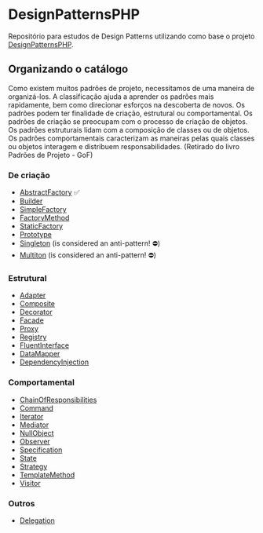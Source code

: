 # DesignPatternsPHP

Repositório para estudos de Design Patterns utilizando como base o projeto [DesignPatternsPHP](https://github.com/ircmaxell/DesignPatternsPHP).

## Organizando o catálogo

Como existem muitos padrões de projeto, necessitamos de uma maneira de organizá-los. A classificação ajuda a aprender os padrões mais rapidamente, bem como direcionar esforços na descoberta de novos.
Os padrões podem ter finalidade de criação, estrutural ou comportamental. Os padrões de criação se preocupam com o processo de criação de objetos. Os padrões estruturais lidam com a composição de classes ou de objetos. Os padrões comportamentais caracterizam as maneiras pelas quais classes ou objetos interagem e distribuem responsabilidades. (Retirado do livro Padrões de Projeto - GoF)

### De criação

* [AbstractFactory](AbstractFactory) :white_check_mark:
* [Builder](Builder)
* [SimpleFactory](SimpleFactory)
* [FactoryMethod](FactoryMethod) 
* [StaticFactory](StaticFactory)
* [Prototype](Prototype)
* [Singleton](Singleton) (is considered an anti-pattern! :no_entry:)
* [Multiton](Multiton) (is considered an anti-pattern! :no_entry:)

### Estrutural

* [Adapter](Adapter) 
* [Composite](Composite) 
* [Decorator](Decorator) 
* [Facade](Facade) 
* [Proxy](Proxy) 
* [Registry](Registry) 
* [FluentInterface](FluentInterface) 
* [DataMapper](DataMapper) 
* [DependencyInjection](DependencyInjection) 

### Comportamental

* [ChainOfResponsibilities](ChainOfResponsibilities) 
* [Command](Command) 
* [Iterator](Iterator) 
* [Mediator](Mediator) 
* [NullObject](NullObject) 
* [Observer](Observer) 
* [Specification](Specification) 
* [State](State) 
* [Strategy](Strategy) 
* [TemplateMethod](TemplateMethod) 
* [Visitor](Visitor)

### Outros
* [Delegation](Delegation)